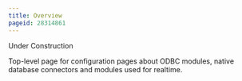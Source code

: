 ```yaml
---
title: Overview
pageid: 28314861
---
```


Under Construction

Top-level page for configuration pages about ODBC modules, native database connectors and modules used for realtime.

